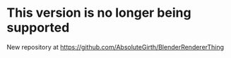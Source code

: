 # This version is no longer being supported
New repository at https://github.com/AbsoluteGirth/BlenderRendererThing
